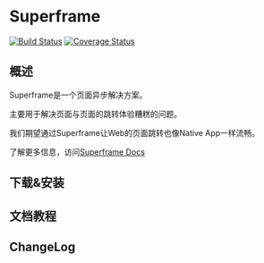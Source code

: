 # Superframe

[![Build Status](https://travis-ci.org/searchfe/superframe.svg?branch=master)](https://travis-ci.org/searchfe/superframe) [![Coverage Status](https://coveralls.io/repos/github/searchfe/superframe/badge.svg?branch=master)](https://coveralls.io/github/searchfe/superframe?branch=master)

## 概述

Superframe是一个页面异步解决方案。

主要用于解决页面与页面的跳转体验糟糕的问题。

我们期望通过Superframe让Web的页面跳转也像Native App一样流畅。

了解更多信息，访问[Superframe Docs](https://searchfe.github.io/superframe)

## 下载&安装

## 文档教程

## ChangeLog

